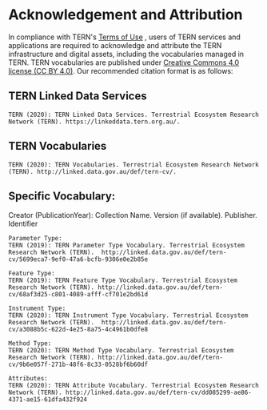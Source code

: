 # Acknowledgement and Attribution

In compliance with TERN's [Terms of Use](https://www.tern.org.au/terms-of-use) , users of TERN services and applications are required to acknowledge and attribute the TERN infrastructure and digital assets, including the vocabularies managed in TERN. TERN vocabularies are published under [Creative Commons 4.0 license (CC BY 4.0)](https://creativecommons.org/licenses/by/4.0/). Our recommended citation format is as follows:

## TERN Linked Data Services
```
TERN (2020): TERN Linked Data Services. Terrestrial Ecosystem Research Network (TERN). https://linkeddata.tern.org.au/.
```

## TERN Vocabularies
```
TERN (2020): TERN Vocabularies. Terrestrial Ecosystem Research Network (TERN). http://linked.data.gov.au/def/tern-cv/.
```


## Specific Vocabulary:

Creator (PublicationYear): Collection Name. Version (if available). Publisher. Identifier

```
Parameter Type:
TERN (2019): TERN Parameter Type Vocabulary. Terrestrial Ecosystem Research Network (TERN).  http://linked.data.gov.au/def/tern-cv/5699eca7-9ef0-47a6-bcfb-9306e0e2b85e  
```

```
Feature Type:
TERN (2019): TERN Feature Type Vocabulary. Terrestrial Ecosystem Research Network (TERN). http://linked.data.gov.au/def/tern-cv/68af3d25-c801-4089-afff-cf701e2bd61d
```

```
Instrument Type:
TERN (2020): TERN Instrument Type Vocabulary. Terrestrial Ecosystem Research Network (TERN).  http://linked.data.gov.au/def/tern-cv/a3088b5c-622d-4e25-8a75-4c4961b0dfe8
```

```
Method Type:
TERN (2020): TERN Method Type Vocabulary. Terrestrial Ecosystem Research Network (TERN). http://linked.data.gov.au/def/tern-cv/9b6e057f-271b-48f6-8c33-0528bf6b60df
```

```
Attributes:
TERN (2020): TERN Attribute Vocabulary. Terrestrial Ecosystem Research Network (TERN). http://linked.data.gov.au/def/tern-cv/dd085299-ae86-4371-ae15-61dfa432f924
```
